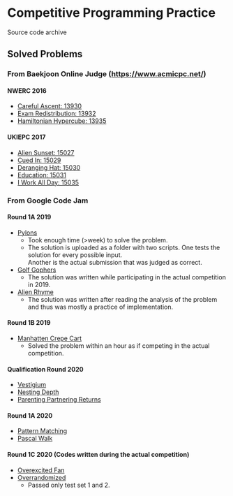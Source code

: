 # Competitive Programming Practice
Source code archive

## Solved Problems
### From Baekjoon Online Judge (https://www.acmicpc.net/)
#### NWERC 2016
* [Careful Ascent: 13930](https://www.acmicpc.net/problem/13930)
* [Exam Redistribution: 13932](https://www.acmicpc.net/problem/13932)
* [Hamiltonian Hypercube: 13935](https://www.acmicpc.net/problem/13935)
#### UKIEPC 2017
* [Alien Sunset: 15027](https://www.acmicpc.net/problem/15027)
* [Cued In: 15029](https://www.acmicpc.net/problem/15029)
* [Deranging Hat: 15030](https://www.acmicpc.net/problem/15030)
* [Education: 15031](https://www.acmicpc.net/problem/15031)
* [I Work All Day: 15035](https://www.acmicpc.net/problem/15035)
### From Google Code Jam  
#### Round 1A 2019
* [Pylons](https://codingcompetitions.withgoogle.com/codejam/round/0000000000051635)
    * Took enough time (>week) to solve the problem. 
    * The solution is uploaded as a folder with two scripts. One tests the solution for every possible input.  
    Another is the actual submission that was judged as correct.
* [Golf Gophers](https://codingcompetitions.withgoogle.com/codejam/round/0000000000051635)
    * The solution was written while participating in the actual competition in 2019. 
* [Alien Rhyme](https://codingcompetitions.withgoogle.com/codejam/round/0000000000051635)
    * The solution was written after reading the analysis of the problem and thus was mostly a practice of implementation.
#### Round 1B 2019
* [Manhatten Crepe Cart](https://codingcompetitions.withgoogle.com/codejam/round/0000000000051706)
    * Solved the problem within an hour as if competing in the actual competition.
#### Qualification Round 2020
* [Vestigium](https://codingcompetitions.withgoogle.com/codejam/round/000000000019fd27)  
* [Nesting Depth](https://codingcompetitions.withgoogle.com/codejam/round/000000000019fd27)
* [Parenting Partnering Returns](https://codingcompetitions.withgoogle.com/codejam/round/000000000019fd27)
#### Round 1A 2020
* [Pattern Matching](https://codingcompetitions.withgoogle.com/codejam/round/000000000019fd74)
* [Pascal Walk](https://codingcompetitions.withgoogle.com/codejam/round/000000000019fd74)
#### Round 1C 2020 (Codes written during the actual competition)
* [Overexcited Fan](https://codingcompetitions.withgoogle.com/codejam/round/000000000019fef4)
* [Overrandomized](https://codingcompetitions.withgoogle.com/codejam/round/000000000019fef4)
    * Passed only test set 1 and 2.
